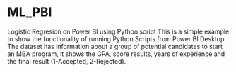 # ML_PBI
Logistic Regresion on Power BI using Python script
This is a simple example to show the functionality of running Python Scripts from Power BI Desktop.
The dataset has information about a group of potential candidates to start an MBA program, it shows the GPA, score results, years of experience and the final result (1-Accepted, 2-Rejected).
